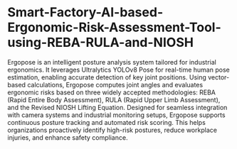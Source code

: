 # Smart-Factory-AI-based-Ergonomic-Risk-Assessment-Tool-using-REBA-RULA-and-NIOSH
Ergopose is an intelligent posture analysis system tailored for industrial ergonomics. It leverages Ultralytics YOLOv8 Pose for real-time human pose estimation, enabling accurate detection of key joint positions. Using vector-based calculations, Ergopose computes joint angles and evaluates ergonomic risks based on three widely accepted methodologies: REBA (Rapid Entire Body Assessment), RULA (Rapid Upper Limb Assessment), and the Revised NIOSH Lifting Equation.
Designed for seamless integration with camera systems and industrial monitoring setups, Ergopose supports continuous posture tracking and automated risk scoring. This helps organizations proactively identify high-risk postures, reduce workplace injuries, and enhance safety compliance.
